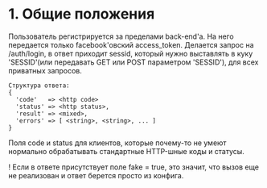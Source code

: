 # 1. Общие положения #

Пользователь регистрируется за пределами back-end'а. На него передается только facebook'овский access_token.
Делается запрос на /auth/login, в ответ приходит sessid, который нужно выставлять в куку
'SESSID'(или передавать GET или POST параметром 'SESSID'), для всех приватных запросов.

    Структура ответа:
    {
      'code'   => <http code>
      'status' => <http status>,
      'result' => <mixed>,
      'errors' => [ <string>, <string>, ... ]
    }

Поля code и status для клиентов, которые почему-то не умеют нормально обрабатывать стандартные HTTP-шные коды и статусы.

! Если в ответе присутствует поле fake = true, это значит, что вызов еще не реализован и ответ берется просто из конфига.